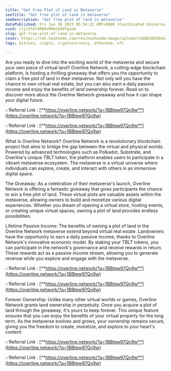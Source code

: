 ```yaml
---
title: "Get Free Plot of Land in Metaverse"
seoTitle: "Get free plot of land in metaverse"
seoDescription: "Get free plot of land in metaverse"
datePublished: Fri Jun 30 2023 05:54:21 GMT+0000 (Coordinated Universal Time)
cuid: clji5t6t4000x09mib4d7gsum
slug: get-free-plot-of-land-in-metaverse
cover: https://cdn.hashnode.com/res/hashnode/image/upload/v1688104364345/e52978bc-b378-45f5-b4d1-02ba148aa5e7.png
tags: bitcoin, crypto, cryptocurrency, ethereum, nft

---
```


Are you ready to dive into the exciting world of the metaverse and secure your own piece of virtual land? Overline Network, a cutting-edge blockchain platform, is hosting a thrilling giveaway that offers you the opportunity to claim a free plot of land in their metaverse. Not only will you have the chance to own virtual real estate, but you can also earn a daily passive income and enjoy the benefits of land ownership forever. Read on to discover more about the Overline Network giveaway and how it can shape your digital future.

✅Referral Link : [**https://overline.network/?a=1BBtew97Qv9w**](https://overline.network/?a=1BBtew97Qv9w)

✅Referral Link : [**https://overline.network/?a=1BBtew97Qv9w**](https://overline.network/?a=1BBtew97Qv9w)

What is Overline Network? Overline Network is a revolutionary blockchain project that aims to bridge the gap between the virtual and physical worlds. Powered by advanced technologies such as Polkadot, Substrate, and Overline's unique TBLT token, the platform enables users to participate in a vibrant metaverse ecosystem. The metaverse is a virtual universe where individuals can explore, create, and interact with others in an immersive digital space.

The Giveaway: As a celebration of their metaverse's launch, Overline Network is offering a fantastic giveaway that gives participants the chance to win a free plot of land. These virtual plots are valuable assets within the metaverse, allowing owners to build and monetize various digital experiences. Whether you dream of opening a virtual store, hosting events, or creating unique virtual spaces, owning a plot of land provides endless possibilities.

Lifetime Passive Income: The benefits of owning a plot of land in the Overline Network metaverse extend beyond virtual real estate. Landowners have the opportunity to earn a daily passive income, thanks to Overline Network's innovative economic model. By staking your TBLT tokens, you can participate in the network's governance and receive rewards in return. These rewards act as a passive income stream, allowing you to generate revenue while you explore and engage with the metaverse.

✅Referral Link : [**https://overline.network/?a=1BBtew97Qv9w**](https://overline.network/?a=1BBtew97Qv9w)

✅Referral Link : [**https://overline.network/?a=1BBtew97Qv9w**](https://overline.network/?a=1BBtew97Qv9w)

Forever Ownership: Unlike many other virtual worlds or games, Overline Network grants land ownership in perpetuity. Once you acquire a plot of land through the giveaway, it's yours to keep forever. This unique feature ensures that you can enjoy the benefits of your virtual property for the long term. As the metaverse evolves and grows, your ownership remains secure, giving you the freedom to create, monetize, and explore to your heart's content

✅Referral Link : [**https://overline.network/?a=1BBtew97Qv9w**](https://overline.network/?a=1BBtew97Qv9w)

✅Referral Link : [**https://overline.network/?a=1BBtew97Qv9w**](https://overline.network/?a=1BBtew97Qv9w)